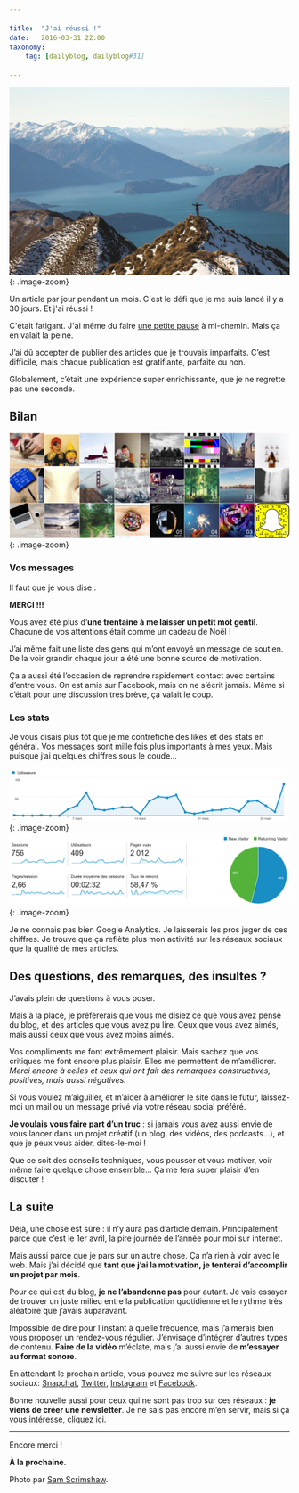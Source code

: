 ```yaml
---

title:  "J'ai réussi !"
date:   2016-03-31 22:00
taxonomy:
    tag: [dailyblog, dailyblog#31]
    
---
```


![Done](/assets/images/done@2x.jpg){: .image-zoom}

Un article par jour pendant un mois. C'est le défi que je me suis lancé il y a 30 jours. Et j'ai réussi !

C'était fatigant. J'ai même du faire [une petite pause](http://axelrock.fr/fr/blog/2016-03-21-program-interruption) à mi-chemin. Mais ça en valait la peine.

J’ai dû accepter de publier des articles que je trouvais imparfaits. C’est difficile, mais chaque publication est gratifiante, parfaite ou non.

Globalement, c’était une expérience super enrichissante, que je ne regrette pas une seconde.

## Bilan

![Articles](/assets/images/articles@2x.jpg){: .image-zoom}

### Vos messages

Il faut que je vous dise :

**MERCI !!!**

Vous avez été plus d’**une trentaine à me laisser un petit mot gentil**. Chacune de vos attentions était comme un cadeau de Noël !

J’ai même fait une liste des gens qui m’ont envoyé un message de soutien. De la voir grandir chaque jour a été une bonne source de motivation.

Ça a aussi été l’occasion de reprendre rapidement contact avec certains d’entre vous. On est amis sur Facebook, mais on ne s’écrit jamais. Même si c’était pour une discussion très brève, ça valait le coup.

### Les stats

Je vous disais plus tôt que je me contrefiche des likes et des stats en général. Vos messages sont mille fois plus importants à mes yeux. Mais puisque j’ai quelques chiffres sous le coude…

![Des stats](/assets/images/stats-1@2x.png){: .image-zoom}
![Encore des stats](/assets/images/stats-2@2x.png){: .image-zoom}

Je ne connais pas bien Google Analytics. Je laisserais les pros juger de ces chiffres. Je trouve que ça reflète plus mon activité sur les réseaux sociaux que la qualité de mes articles.

## Des questions, des remarques, des insultes ?

J’avais plein de questions à vous poser.

Mais à la place, je préfèrerais que vous me disiez ce que vous avez pensé du blog, et des articles que vous avez pu lire. Ceux que vous avez aimés, mais aussi ceux que vous avez moins aimés.

Vos compliments me font extrêmement plaisir. Mais sachez que vos critiques me font encore plus plaisir. Elles me permettent de m’améliorer. *Merci encore à celles et ceux qui ont fait des remarques constructives, positives, mais aussi négatives.*

Si vous voulez m’aiguiller, et m’aider à améliorer le site dans le futur, laissez-moi un mail ou un message privé via votre réseau social préféré.

**Je voulais vous faire part d’un truc** : si jamais vous avez aussi envie de vous lancer dans un projet créatif (un blog, des vidéos, des podcasts…), et que je peux vous aider, dites-le-moi !

Que ce soit des conseils techniques, vous pousser et vous motiver, voir même faire quelque chose ensemble… Ça me fera super plaisir d’en discuter !

## La suite

Déjà, une chose est sûre : il n’y aura pas d’article demain. Principalement parce que c’est le 1er avril, la pire journée de l’année pour moi sur internet.

Mais aussi parce que je pars sur un autre chose. Ça n’a rien à voir avec le web. Mais j’ai décidé que **tant que j’ai la motivation, je tenterai d’accomplir un projet par mois**.

Pour ce qui est du blog, **je ne l’abandonne pas** pour autant. Je vais essayer de trouver un juste milieu entre la publication quotidienne et le rythme très aléatoire que j’avais auparavant.

Impossible de dire pour l’instant à quelle fréquence, mais j’aimerais bien vous proposer un rendez-vous régulier. J’envisage d’intégrer d’autres types de contenu. **Faire de la vidéo** m’éclate, mais j’ai aussi envie de **m’essayer au format sonore**.

En attendant le prochain article, vous pouvez me suivre sur les réseaux sociaux: [Snapchat](http://axelrock.fr/fr/blog/2016-03-02-il-parait-que-snapchat-cest-le-futur), [Twitter](http://twitter.com/@nineties_panda?target=_blank), [Instagram](http://instagram.com/axel.rock?target=_blank) et [Facebook](https://www.facebook.com?target=_blank).

Bonne nouvelle aussi pour ceux qui ne sont pas trop sur ces réseaux : **je viens de créer une newsletter**. Je ne sais pas encore m’en servir, mais si ça vous intéresse, [cliquez ici](http://eepurl.com/bWeiuX?target=_blank).

___

Encore merci !

**À la prochaine.**

Photo par [Sam Scrimshaw](https://unsplash.com/samscrim).